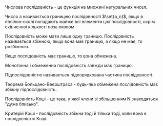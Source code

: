 
Числова послідовність - це функція на множині натуральних чисел.

Число a називається границею послідовності $\set{a_n}$, якщо в епсілон-околі попадають майже всі елементи цієї послідовності, окрім скінченної кількості поза околом.

Послідовність може мати лише одну границю. 
Послідовність називається збіжною, якщо вона має границю, а якщо не має, то розбіжною.

Якщо послідовність має границю, то вона обмежена.

Монотонна і обмеженна послідовність завжди має границю.

Підпослідовністю називається підпорядкована частина послідовності.

Теорема Больцано-Веєрштраса - будь-яка обмежена послідовність має збіжну підпослідовність.

Послідовність Коші - це така, у якої члени зі збільшенням N знаходяться "дуже близько".

Критерій Коші - послідовність збіжна тоді й тільки тоді, коли вона є послідовністю Коші.